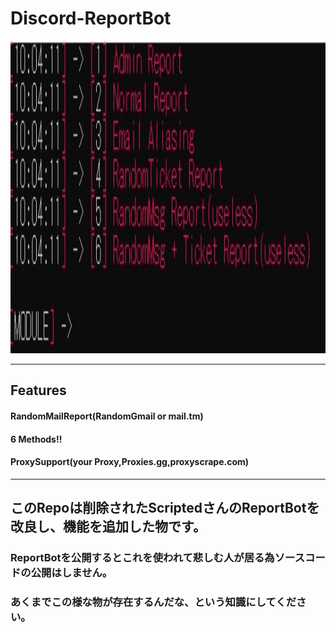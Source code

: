 # Discord-ReportBot
<p align="center">
  <a href="https://github.com/yutodadil/Discord-ReportBot">
    <img src="images/106FA6B6-0785-4114-8554-0B47919C09E8.jpeg" alt="Sample" width="1500" height="500">
  </a>
</p>

---
## Features
#### RandomMailReport(RandomGmail or mail.tm)
#### 6 Methods!!
#### ProxySupport(your Proxy,Proxies.gg,proxyscrape.com)
---
## このRepoは削除されたScriptedさんのReportBotを改良し、機能を追加した物です。
### ReportBotを公開するとこれを使われて悲しむ人が居る為ソースコードの公開はしません。
### あくまでこの様な物が存在するんだな、という知識にしてください。
